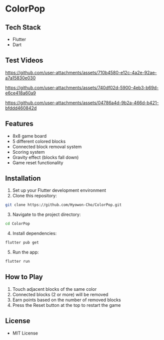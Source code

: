 # ColorPop 

## Tech Stack
- Flutter
- Dart

## Test Videos

https://github.com/user-attachments/assets/710b4580-e12c-4a2e-92ae-a7a15830e030

https://github.com/user-attachments/assets/740df02d-5900-4eb3-b69d-e6ce418a60a9

https://github.com/user-attachments/assets/04786a4d-9b2a-466d-b421-bfddd460842d

## Features

- 8x8 game board
- 5 different colored blocks
- Connected block removal system
- Scoring system
- Gravity effect (blocks fall down)
- Game reset functionality

## Installation

1. Set up your Flutter development environment
2. Clone this repository:
```bash
git clone https://github.com/Hyowon-Cho/ColorPop.git
```
3. Navigate to the project directory:
```bash
cd ColorPop
```
4. Install dependencies:
```bash
flutter pub get
```
5. Run the app:
```bash
flutter run
```

## How to Play

1. Touch adjacent blocks of the same color
2. Connected blocks (2 or more) will be removed
3. Earn points based on the number of removed blocks
4. Press the Reset button at the top to restart the game

## License

- MIT License

